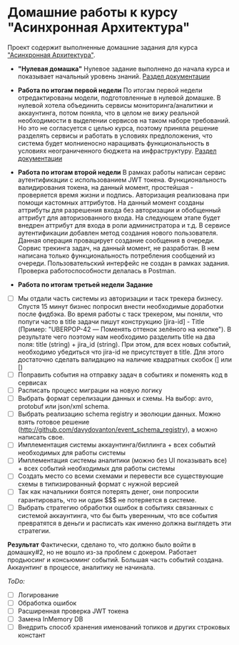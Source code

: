 # Домашние работы к курсу "Асинхронная Архитектура"

Проект содержит выполненные домашние задания для курса ["Асинхронная Архитектура"](https://education.borshev.com/architecture).

- **"Нулевая домашка"**
Нулевое задание выполнено до начала курса и показывает начальный уровень знаний.
[Раздел документации](homework-0)

- **Работа по итогам первой недели**
По итогам первой недели отредактированы модели, подготовленные в нулевой домашке.
В нулевой хотела объединить сервисы мониторинга/аналитики и аккаунтинга, потом поняла, что в целом не вижу
реальной необходимости в выделении сервисов на таком наборе требований. Но это не согласуется с целью курса, поэтому
приняла решение разделять сервисы и работать в условиях предположения, что система будет молниеносно наращивать
функциональность в условиях неограниченного бюджета на инфраструктуру.
[Раздел документации](homework-1)

- **Работа по итогам второй недели**
В рамках работы написан сервис аутентификации с использованием JWT токена. Функциональность валидирования токена, на 
данный момент, простейшая - проверяется время жизни и подпись.
Авторизация реализована при помощи кастомных аттрибутов. На данный момент созданы аттрибуты для разрешения входа без 
авторизации и обобщенный аттрибут для авторизованного входа. На следующем этапе будет внедрен аттрибут для входа в роли 
администратора и т.д.
В сервисе аутентификации добавлен метод создания нового пользователя. Данная операция провацирует создание сообщения в
очереди. 
Сорвис трекинга задач, на данный момент, не разработан. В нем написана только функциональность потребления сообщений из 
очереди.
Пользовательский интерфейс не создан в рамках задания. Проверка работоспособности делалась в Postman.

- **Работа по итогам третьей недели**
**Задание**
- [ ] Мы отдали часть системы из авторизации и таск трекера бизнесу. Спустя 15 минут бизнес попросил внести необходимые доработки после фидбэка.
Во время работы с таск трекером, мы поняли, что попуги часто в title задачи пишут конструкцию [jira-id] - Title (Пример: "UBERPOP-42 — Поменять оттенок зелёного на кнопке"). В результате чего поэтому нам необходимо разделить title на два поля: title (string) + jira_id (string). При этом, для всех новых событий, необходимо убедиться что jira-id не присутствует в title. Для этого достаточно сделать валидацию на наличие квадратных скобок (] или [)
- [ ] Поправить события на отправку задач в событиях и поменять код в сервисах
- [ ] Расписать процесс миграции на новую логику
- [ ] Выбрать формат серелизации данных и схемы. На выбор: avro, protobuf или json/xml schema.
- [ ] Выбрать реализацию schema registry и эволюции данных. Можно взять готовое решение (http://github.com/davydovanton/event_schema_registry), а можно написать свое.
- [ ] Имплементация системы аккаунтинга/биллинга + всех событий необходимых для работы системы
- [ ] Имплементация системы аналитики (можно без UI показывать все) + всех событий необходимых для работы системы
- [ ] Создать место со всеми схемами и перевести все существующие схемы в типизированный формат с нужной версией
- [ ] Так как начальники боятся потерять денег, они попросили гарантировать, что ни один $$$ не потеряется в системе.
- [ ] Выбрать стратегию обработки ошибок в событиях связанных с системой аккаунтинга, что бы быть уверенным, что все события превратятся в деньги и расписать как именно должна выглядеть эти стратегии.

**Результат**
Фактически, сделано то, что должно было войти в домашку#2, но не вошло из-за проблем с докером. Работает продьюсинг и консьюминг событий. Большая часть событий создана. Аккаунтинг в процессе, аналитику не начинала.




*ToDo:*
- [ ] Логирование
- [ ] Обработка ошибок
- [ ] Расширенная проверка JWT токена
- [ ] Замена InMemory DB
- [ ] Внедрить способ хранения именований топиков и других строковых констант